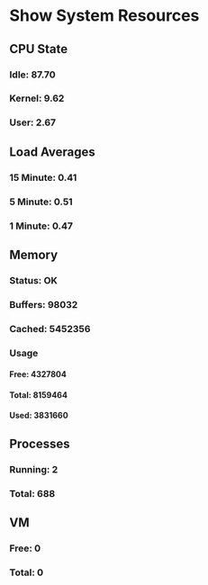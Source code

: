
# Show System Resources
## CPU State
### Idle: 87.70
### Kernel: 9.62
### User: 2.67
## Load Averages
### 15 Minute: 0.41
### 5 Minute: 0.51
### 1 Minute: 0.47
## Memory
### Status: OK
### Buffers: 98032
### Cached: 5452356
### Usage
#### Free: 4327804
#### Total: 8159464
#### Used: 3831660
## Processes
### Running: 2
### Total: 688
## VM
### Free: 0
### Total: 0